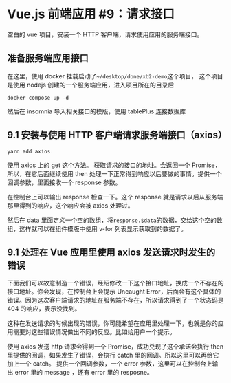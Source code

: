# Vue.js 前端应用 #9：请求接口

空白的 vue 项目，安装一个 HTTP 客户端，请求使用应用的服务端接口。

## 准备服务端应用接口

在这里，使用 docker 挂载启动了`~/desktop/done/xb2-demo`这个项目，
这个项目是使用 nodejs 创建的一个服务端应用，进入项目所在的目录后

```
docker compose up -d
```

然后在 insomnia 导入相关接口的模版，使用 tablePlus 连接数据库

## 9.1 安装与使用 HTTP 客户端请求服务端接口（axios）

```
yarn add axios
```

使用 axios 上的 get 这个方法。 获取请求的接口的地址。会返回一个 Promise，所以，在它后面继续使用 then 处理一下正常得到响应以后要做的事情。提供一个回调参数，里面接收一个 response 参数。

在控制台上可以输出 response 检查一下。这个 response 就是请求以后从服务端那里得到的响应，这个响应会被 axios 处理过。

然后在 data 里面定义一个空的数组，将`response.$data`的数据，交给这个空的数组，这样就可以在组件模版中使用 v-for 列表显示获取到的数据了。

## 9.1 处理在 Vue 应用里使用 axios 发送请求时发生的错误

下面我们可以故意制造一个错误，经绍修改一下这个接口地址，换成一个不存在的接口地址。你会发现，在控制台上会提示 Uncaught Error，后面会有这个具体的错误。因为这次客户端请求的地址在服务端不存在，所以请求得到了一个状态码是 404 的响应，表示没找到。

这种在发送请求的时候出现的错误，你可能希望在应用里处理一下，也就是你的应用需要对这些错误情况做出不同的反应。比如给用户一个提示。

使用 axios 发送 http 请求会得到一个 Promise，成功兑现了这个承诺会执行 then 里提供的回调，如果发生了错误，会执行 catch 里的回调。所以这里可以再给它加上一个 catch。 提供一个回调参数，一个 error 参数，这里可以在控制台上输出 error 里的 message ，还有 error 里的 resposne。
